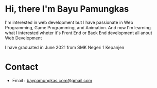 # Hi, there I'm Bayu Pamungkas
I'm interested in web development but I have passionate in Web Programming, Game Programming, and Animation.
And now I'm learning what I interested wheter it's Front End or Back End development all anout Web Development

I have graduated in June 2021 from SMK Negeri 1 Kepanjen
# Contact
- Email : baypamungkas.com@gmail.com

<!---
bayek335/bayek335 is a ✨ special ✨ repository because its `README.md` (this file) appears on your GitHub profile.
You can click the Preview link to take a look at your changes.
--->
